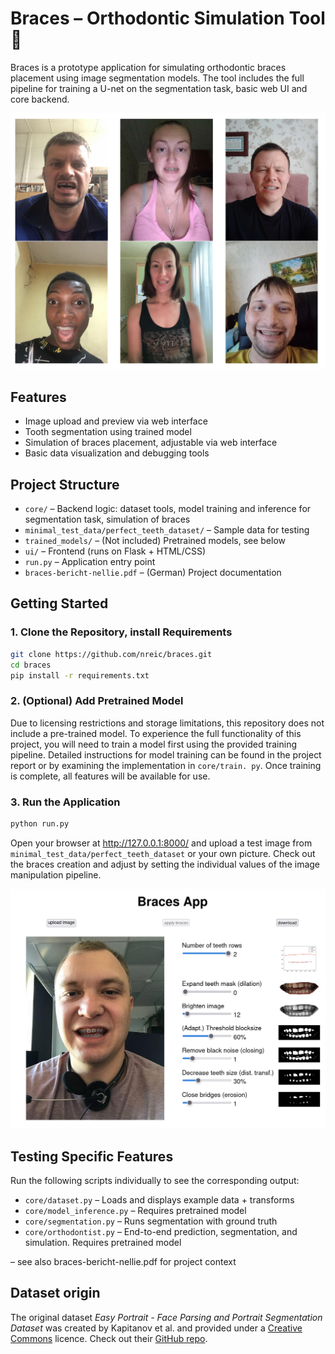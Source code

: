 # Braces – Orthodontic Simulation Tool 🦷

Braces is a prototype application for simulating orthodontic braces placement 
using image segmentation models. The tool includes the full pipeline for 
training a U-net on the segmentation task, basic web UI and core backend.

![example_images.png](app_images/example_images.png)

## Features
- Image upload and preview via web interface
- Tooth segmentation using trained model
- Simulation of braces placement, adjustable via web interface
- Basic data visualization and debugging tools

## Project Structure
- `core/` – Backend logic: dataset tools, model training and inference for 
  segmentation task, simulation of braces
- `minimal_test_data/perfect_teeth_dataset/` – Sample data for testing
- `trained_models/` – (Not included) Pretrained models, see below
- `ui/` – Frontend (runs on Flask + HTML/CSS)
- `run.py` – Application entry point
- `braces-bericht-nellie.pdf` – (German) Project documentation

## Getting Started

### 1. Clone the Repository, install Requirements
```bash
git clone https://github.com/nreic/braces.git
cd braces
pip install -r requirements.txt
```

### 2. (Optional) Add Pretrained Model
Due to licensing restrictions and storage limitations, this repository does 
not include a pre-trained model. To experience the full functionality of 
this  project, you will need to train a model first using the provided 
training pipeline. Detailed instructions for model training can be found 
in the project report or by examining the implementation in `core/train.
py`. Once training is complete, all features will be available for use. 

### 3. Run the Application
```bash
python run.py
```

Open your browser at http://127.0.0.1:8000/ and upload a test image from 
`minimal_test_data/perfect_teeth_dataset` or your own picture. Check out the 
braces creation and adjust by setting the individual values of the image 
manipulation pipeline.

![braces-app.png](app_images/braces-app.png)

## Testing Specific Features

Run the following scripts individually to see the corresponding output:

- `core/dataset.py` – Loads and displays example data + transforms
- `core/model_inference.py` – Requires pretrained model
- `core/segmentation.py` – Runs segmentation with ground truth
- `core/orthodontist.py` – End-to-end prediction, 
segmentation, and simulation. Requires pretrained model

– see also braces-bericht-nellie.pdf for project context

## Dataset origin

The original dataset _Easy Portrait - Face Parsing and Portrait Segmentation 
Dataset_ was created by Kapitanov et al. and provided under a [Creative 
Commons](https://creativecommons.org/licenses/by-sa/4.0/) licence. Check out their [GitHub repo](https://github.com/hukenovs/easyportrait).  

